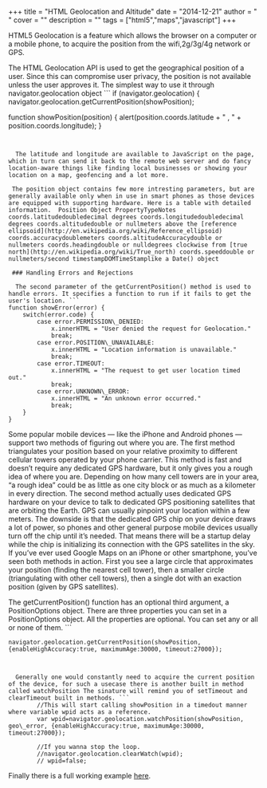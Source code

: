 
+++
title = "HTML Geolocation and Altitude"
date = "2014-12-21"
author = " "
cover = ""
description = ""
tags = ["html5","maps","javascript"]
+++

HTML5 Geolocation is a feature which allows the browser on a computer or a mobile phone, to acquire the position from the wifi,2g/3g/4g network or GPS.

 The HTML Geolocation API is used to get the geographical position of a user. Since this can compromise user privacy, the position is not available unless the user approves it. The simplest way to use it through navigator.geolocation object ```
if (navigator.geolocation) {
        navigator.geolocation.getCurrentPosition(showPosition);

function showPosition(position) {
    alert(position.coords.latitude +  " , "  + position.coords.longitude);
}

```
 

  The latitude and longitude are available to JavaScript on the page, which in turn can send it back to the remote web server and do fancy location-aware things like finding local businesses or showing your location on a map, geofencing and a lot more. 

 The position object contains few more intresting parameters, but are generally available only when in use in smart phones as those devices are equipped with supporting hardware. Here is a table with detailed information.  Position Object PropertyTypeNotes coords.latitudedoubledecimal degrees coords.longitudedoubledecimal degrees coords.altitudedouble or nullmeters above the [reference ellipsoid](http://en.wikipedia.org/wiki/Reference_ellipsoid) coords.accuracydoublemeters coords.altitudeAccuracydouble or nullmeters coords.headingdouble or nulldegrees clockwise from [true north](http://en.wikipedia.org/wiki/True_north) coords.speeddouble or nullmeters/second timestampDOMTimeStamplike a Date() object  

 ### Handling Errors and Rejections

  The second parameter of the getCurrentPosition() method is used to handle errors. It specifies a function to run if it fails to get the user's location. ```
function showError(error) {
    switch(error.code) {
        case error.PERMISSION\_DENIED:
            x.innerHTML = "User denied the request for Geolocation."
            break;
        case error.POSITION\_UNAVAILABLE:
            x.innerHTML = "Location information is unavailable."
            break;
        case error.TIMEOUT:
            x.innerHTML = "The request to get user location timed out."
            break;
        case error.UNKNOWN\_ERROR:
            x.innerHTML = "An unknown error occurred."
            break;
    }
}

```
 

  Some popular mobile devices — like the iPhone and Android phones — support two methods of figuring out where you are. The first method triangulates your position based on your relative proximity to different cellular towers operated by your phone carrier. This method is fast and doesn’t require any dedicated GPS hardware, but it only gives you a rough idea of where you are. Depending on how many cell towers are in your area, “a rough idea” could be as little as one city block or as much as a kilometer in every direction. The second method actually uses dedicated GPS hardware on your device to talk to dedicated GPS positioning satellites that are orbiting the Earth. GPS can usually pinpoint your location within a few meters. The downside is that the dedicated GPS chip on your device draws a lot of power, so phones and other general purpose mobile devices usually turn off the chip until it’s needed. That means there will be a startup delay while the chip is initializing its connection with the GPS satellites in the sky. If you’ve ever used Google Maps on an iPhone or other smartphone, you’ve seen both methods in action. First you see a large circle that approximates your position (finding the nearest cell tower), then a smaller circle (triangulating with other cell towers), then a single dot with an exaction position (given by GPS satellites). 

  The getCurrentPosition() function has an optional third argument, a PositionOptions object. There are three properties you can set in a PositionOptions object. All the properties are optional. You can set any or all or none of them. ```

	navigator.geolocation.getCurrentPosition(showPosition,{enableHighAccuracy:true, maximumAge:30000, timeout:27000});


```
 

  Generally one would constantly need to acquire the current position of the device, for such a usecase there is another built in method called watchPosition The sinature will remind you of setTimeout and clearTimeout built in methods. ```
		//This will start calling showPosition in a timedout manner where variable wpid acts as a reference.
		var wpid=navigator.geolocation.watchPosition(showPosition, geo\_error, {enableHighAccuracy:true, maximumAge:30000, timeout:27000});

		//If you wanna stop the loop.
		//navigator.geolocation.clearWatch(wpid);
	    // wpid=false;

```
 Finally there is a full working example [here](http://www.varunpant.com/static/resources/google/geolocation.html). 

 





